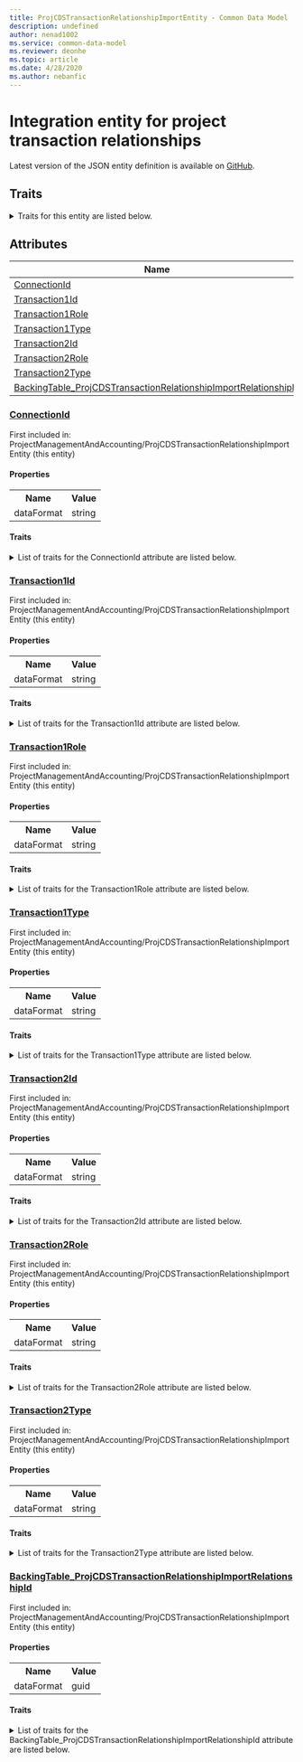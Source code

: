```yaml
---
title: ProjCDSTransactionRelationshipImportEntity - Common Data Model | Microsoft Docs
description: undefined
author: nenad1002
ms.service: common-data-model
ms.reviewer: deonhe
ms.topic: article
ms.date: 4/28/2020
ms.author: nebanfic
---
```


# Integration entity for project transaction relationships

  
 Latest version of the JSON entity definition is available on <a href="https://github.com/Microsoft/CDM/tree/master/schemaDocuments/core/operationsCommon/Entities/ProfessionalServices/ProjectManagementAndAccounting/ProjCDSTransactionRelationshipImportEntity.cdm.json" target="_blank">GitHub</a>.  

## Traits

<details>
<summary>Traits for this entity are listed below.  
</summary>

**is.CDM.entityVersion**  
  <table><tr><th>Parameter</th><th>Value</th><th>Data type</th><th>Explanation</th></tr><tr><td>versionNumber</td><td>"1.0.0"</td><td>string</td><td>semantic version number of the entity</td></tr></table>

**is.application.releaseVersion**  
  <table><tr><th>Parameter</th><th>Value</th><th>Data type</th><th>Explanation</th></tr><tr><td>releaseVersion</td><td>"10.0.13.0"</td><td>string</td><td>semantic version number of the application introducing this entity</td></tr></table>

**is.localized.displayedAs**  
  Holds the list of language specific display text for an object.  <table><tr><th>Parameter</th><th>Value</th><th>Data type</th><th>Explanation</th></tr><tr><td>localizedDisplayText</td><td><table><tr><th>languageTag</th><th>displayText</th></tr><tr><td>en</td><td>Integration entity for project transaction relationships</td></tr></table></td><td>entity</td><td>a reference to the constant entity holding the list of localized text</td></tr></table>

</details>

## Attributes

|Name|Description|First Included in Instance|
|---|---|---|
|[ConnectionId](#ConnectionId)||<a href="ProjCDSTransactionRelationshipImportEntity.md" target="_blank">ProjectManagementAndAccounting/ProjCDSTransactionRelationshipImportEntity</a>|
|[Transaction1Id](#Transaction1Id)||<a href="ProjCDSTransactionRelationshipImportEntity.md" target="_blank">ProjectManagementAndAccounting/ProjCDSTransactionRelationshipImportEntity</a>|
|[Transaction1Role](#Transaction1Role)||<a href="ProjCDSTransactionRelationshipImportEntity.md" target="_blank">ProjectManagementAndAccounting/ProjCDSTransactionRelationshipImportEntity</a>|
|[Transaction1Type](#Transaction1Type)||<a href="ProjCDSTransactionRelationshipImportEntity.md" target="_blank">ProjectManagementAndAccounting/ProjCDSTransactionRelationshipImportEntity</a>|
|[Transaction2Id](#Transaction2Id)||<a href="ProjCDSTransactionRelationshipImportEntity.md" target="_blank">ProjectManagementAndAccounting/ProjCDSTransactionRelationshipImportEntity</a>|
|[Transaction2Role](#Transaction2Role)||<a href="ProjCDSTransactionRelationshipImportEntity.md" target="_blank">ProjectManagementAndAccounting/ProjCDSTransactionRelationshipImportEntity</a>|
|[Transaction2Type](#Transaction2Type)||<a href="ProjCDSTransactionRelationshipImportEntity.md" target="_blank">ProjectManagementAndAccounting/ProjCDSTransactionRelationshipImportEntity</a>|
|[BackingTable_ProjCDSTransactionRelationshipImportRelationshipId](#BackingTable_ProjCDSTransactionRelationshipImportRelationshipId)||<a href="ProjCDSTransactionRelationshipImportEntity.md" target="_blank">ProjectManagementAndAccounting/ProjCDSTransactionRelationshipImportEntity</a>|

### <a href=#ConnectionId name="ConnectionId">ConnectionId</a>

First included in: ProjectManagementAndAccounting/ProjCDSTransactionRelationshipImportEntity (this entity)  

#### Properties

<table><tr><th>Name</th><th>Value</th></tr><tr><td>dataFormat</td><td>string</td></tr></table>

#### Traits

<details>
<summary>List of traits for the ConnectionId attribute are listed below.</summary>

**is.dataFormat.character**  
**is.dataFormat.big**  
**is.dataFormat.array**  
**is.dataFormat.character**  
**is.dataFormat.array**  
</details>

### <a href=#Transaction1Id name="Transaction1Id">Transaction1Id</a>

First included in: ProjectManagementAndAccounting/ProjCDSTransactionRelationshipImportEntity (this entity)  

#### Properties

<table><tr><th>Name</th><th>Value</th></tr><tr><td>dataFormat</td><td>string</td></tr></table>

#### Traits

<details>
<summary>List of traits for the Transaction1Id attribute are listed below.</summary>

**is.dataFormat.character**  
**is.dataFormat.big**  
**is.dataFormat.array**  
**is.dataFormat.character**  
**is.dataFormat.array**  
</details>

### <a href=#Transaction1Role name="Transaction1Role">Transaction1Role</a>

First included in: ProjectManagementAndAccounting/ProjCDSTransactionRelationshipImportEntity (this entity)  

#### Properties

<table><tr><th>Name</th><th>Value</th></tr><tr><td>dataFormat</td><td>string</td></tr></table>

#### Traits

<details>
<summary>List of traits for the Transaction1Role attribute are listed below.</summary>

**is.dataFormat.character**  
**is.dataFormat.big**  
**is.dataFormat.array**  
**is.dataFormat.character**  
**is.dataFormat.array**  
</details>

### <a href=#Transaction1Type name="Transaction1Type">Transaction1Type</a>

First included in: ProjectManagementAndAccounting/ProjCDSTransactionRelationshipImportEntity (this entity)  

#### Properties

<table><tr><th>Name</th><th>Value</th></tr><tr><td>dataFormat</td><td>string</td></tr></table>

#### Traits

<details>
<summary>List of traits for the Transaction1Type attribute are listed below.</summary>

**is.dataFormat.character**  
**is.dataFormat.big**  
**is.dataFormat.array**  
**is.dataFormat.character**  
**is.dataFormat.array**  
</details>

### <a href=#Transaction2Id name="Transaction2Id">Transaction2Id</a>

First included in: ProjectManagementAndAccounting/ProjCDSTransactionRelationshipImportEntity (this entity)  

#### Properties

<table><tr><th>Name</th><th>Value</th></tr><tr><td>dataFormat</td><td>string</td></tr></table>

#### Traits

<details>
<summary>List of traits for the Transaction2Id attribute are listed below.</summary>

**is.dataFormat.character**  
**is.dataFormat.big**  
**is.dataFormat.array**  
**is.dataFormat.character**  
**is.dataFormat.array**  
</details>

### <a href=#Transaction2Role name="Transaction2Role">Transaction2Role</a>

First included in: ProjectManagementAndAccounting/ProjCDSTransactionRelationshipImportEntity (this entity)  

#### Properties

<table><tr><th>Name</th><th>Value</th></tr><tr><td>dataFormat</td><td>string</td></tr></table>

#### Traits

<details>
<summary>List of traits for the Transaction2Role attribute are listed below.</summary>

**is.dataFormat.character**  
**is.dataFormat.big**  
**is.dataFormat.array**  
**is.dataFormat.character**  
**is.dataFormat.array**  
</details>

### <a href=#Transaction2Type name="Transaction2Type">Transaction2Type</a>

First included in: ProjectManagementAndAccounting/ProjCDSTransactionRelationshipImportEntity (this entity)  

#### Properties

<table><tr><th>Name</th><th>Value</th></tr><tr><td>dataFormat</td><td>string</td></tr></table>

#### Traits

<details>
<summary>List of traits for the Transaction2Type attribute are listed below.</summary>

**is.dataFormat.character**  
**is.dataFormat.big**  
**is.dataFormat.array**  
**is.dataFormat.character**  
**is.dataFormat.array**  
</details>

### <a href=#BackingTable_ProjCDSTransactionRelationshipImportRelationshipId name="BackingTable_ProjCDSTransactionRelationshipImportRelationshipId">BackingTable_ProjCDSTransactionRelationshipImportRelationshipId</a>

First included in: ProjectManagementAndAccounting/ProjCDSTransactionRelationshipImportEntity (this entity)  

#### Properties

<table><tr><th>Name</th><th>Value</th></tr><tr><td>dataFormat</td><td>guid</td></tr></table>

#### Traits

<details>
<summary>List of traits for the BackingTable_ProjCDSTransactionRelationshipImportRelationshipId attribute are listed below.</summary>

**is.dataFormat.character**  
**is.dataFormat.big**  
**is.dataFormat.array**  
**is.dataFormat.guid**  
**means.identity.entityId**  
**is.linkedEntity.identifier**  
Marks the attribute(s) that hold foreign key references to a linked (used as an attribute) entity. This attribute is added to the resolved entity to enumerate the referenced entities.  <table><tr><th>Parameter</th><th>Value</th><th>Data type</th><th>Explanation</th></tr><tr><td>entityReferences</td><td><table><tr><th>entityReference</th><th>attributeReference</th></tr><tr><td><a href="../../../Tables/ProfessionalServices/ProjectManagementAndAccounting/Miscellaneous/ProjCDSTransactionRelationshipImport.md" target="_blank">/core/operationsCommon/Tables/ProfessionalServices/ProjectManagementAndAccounting/Miscellaneous/ProjCDSTransactionRelationshipImport.cdm.json/ProjCDSTransactionRelationshipImport</a></td><td><a href="../../../Tables/ProfessionalServices/ProjectManagementAndAccounting/Miscellaneous/ProjCDSTransactionRelationshipImport.md#RecId" target="_blank">RecId</a></td></tr></table></td><td>entity</td><td>a reference to the constant entity holding the list of entity references</td></tr></table>

**is.dataFormat.guid**  
**is.dataFormat.character**  
**is.dataFormat.array**  
</details>
